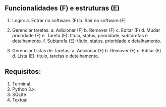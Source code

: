## Funcionalidades (F) e estruturas (E)
1. Login:
	a. Entrar no software. (F)
	b. Sair no software.(F)

2. Gerenciar tarefas:
	a. Adicionar (F)
	b. Remover (F)
	c. Editar (F)
	d. Mudar prioridade (F)
	e. Tarefa (E): título, status, prioridade, subtarefas e detalhamento.
	f. Subtarefa (E): título, status, prioridade e detalhamento.

3. Gerenciar Listas de Tarefas:
	a. Adicionar (F)
	b. Remover (F)
	c. Editar (F)
	d. Lista (E): título, tarefas e detalhamento.

## Requisitos:
1. Terminal.
2. Python 3.x.
3. SQLite
4. Textual.